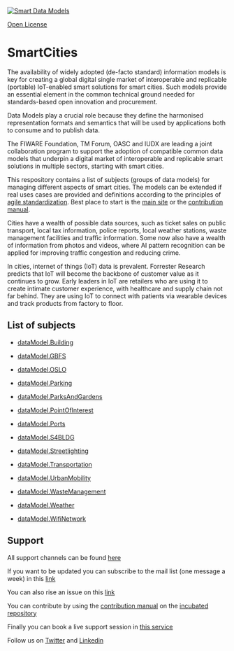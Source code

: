 [![Smart Data Models](https://smartdatamodels.org/wp-content/uploads/2022/01/SmartDataModels_logo.png "Logo")](https://smartdatamodels.org)

[Open License](https://github.com/smart-data-models//SmartCities/blob/master//LICENSE.md)

# SmartCities

The availability of widely adopted (de-facto standard) information models is key for creating a global digital single market of interoperable and replicable (portable) IoT-enabled smart solutions for smart cities. Such models provide an essential element in the common technical ground needed for standards-based open innovation and procurement.

Data Models play a crucial role because they define the harmonised representation formats and semantics that will be used by applications both to consume and to publish data.

The FIWARE Foundation, TM Forum, OASC and  IUDX are leading a joint collaboration program to support the adoption of compatible common data models that underpin a digital market of interoperable and replicable smart solutions in multiple sectors, starting with smart cities.

This respository contains a list of subjects (groups of data models) for managing different aspects of smart cities. The models can be extended if real uses cases are provided and definitions according to the principles of <a href="https://github.com/smart-data-models/data-models/blob/master/MANIFESTO.md">agile standardization</a>. Best place to start is the <a href="https://smartdatamodels.org">main site</a> or the <a href="https://github.com/smart-data-models/data-models/blob/master/MANIFESTO.md">contribution manual</a>.

Cities have a wealth of possible data sources, such as ticket sales on public transport, local tax information, police reports, local weather stations, waste management facilities and traffic information. Some now also have a wealth of information from photos and videos, where AI pattern recognition can be applied for improving traffic congestion and reducing crime.

In cities, internet of things (IoT) data is prevalent. Forrester Research predicts that IoT will become the backbone of customer value as it continues to grow. Early leaders in IoT are retailers who are using it to create intimate customer experience, with healthcare and supply chain not far behind. They are using IoT to connect with patients via wearable devices and track products from factory to floor.

## List of subjects

* [dataModel.Building](https://github.com/smart-data-models/dataModel.Building)

* [dataModel.GBFS](https://github.com/smart-data-models/dataModel.GBFS)

* [dataModel.OSLO](https://github.com/smart-data-models/dataModel.OSLO)

* [dataModel.Parking](https://github.com/smart-data-models/dataModel.Parking)

* [dataModel.ParksAndGardens](https://github.com/smart-data-models/dataModel.ParksAndGardens)

* [dataModel.PointOfInterest](https://github.com/smart-data-models/dataModel.PointOfInterest)

* [dataModel.Ports](https://github.com/smart-data-models/dataModel.Ports)

* [dataModel.S4BLDG](https://github.com/smart-data-models/dataModel.S4BLDG)

* [dataModel.Streetlighting](https://github.com/smart-data-models/dataModel.Streetlighting)

* [dataModel.Transportation](https://github.com/smart-data-models/dataModel.Transportation)

* [dataModel.UrbanMobility](https://github.com/smart-data-models/dataModel.UrbanMobility)

* [dataModel.WasteManagement](https://github.com/smart-data-models/dataModel.WasteManagement)

* [dataModel.Weather](https://github.com/smart-data-models/dataModel.Weather)

* [dataModel.WifiNetwork](https://github.com/smart-data-models/dataModel.WifiNetwork)

## Support

All support channels can be found <a href="https://smartdatamodels.org/index.php/support/">here</a> 

If you want to be updated you can subscribe to the mail list (one message a week) in this [link](https://smartdatamodels.org/index.php/subscriptions-page/)

You can also rise an issue on this [link](https://smartdatamodels.org/index.php/submit-an-issue-2/)

You can contribute by using the [contribution manual](https://bit.ly/contribution_manual) on the [incubated repository](https://github.com/smart-data-models/incubated/tree/master)

Finally you can book a live support session in [this service](https://calendly.com/smartdatamodels)

Follow us on [Twitter](https://twitter.com/smartdatamodels) and [Linkedin](https://www.linkedin.com/company/72642317/)

